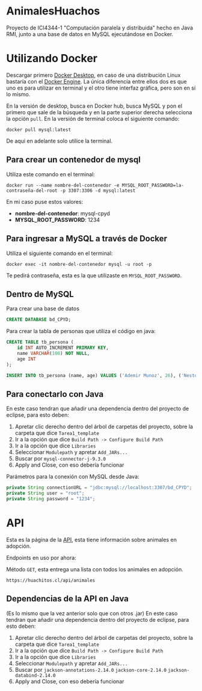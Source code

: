 # AnimalesHuachos
Proyecto de ICI4344-1 "Computación paralela y distribuida" hecho en Java RMI, junto a una base de datos en MySQL ejecutándose en Docker.

# Utilizando Docker
Descargar primero [Docker Desktop](https://www.docker.com/products/docker-desktop/), en caso de una distribución Linux bastaría con el [Docker Engine](https://docs.docker.com/engine/install/).
La única diferencia entre ellos dos es que uno es para utilizar en terminal y el otro tiene interfaz gráfica, pero son en sí lo mismo.

En la versión de desktop, busca en Docker hub, busca MySQL y pon el primero que sale de la búsqueda y en la parte superior derecha selecciona la opción ```pull```.
En la versión de terminal coloca el siguiente comando:
```shell
docker pull mysql:latest
```

De aqui en adelante solo utilice la terminal.

## Para crear un contenedor de mysql

Utiliza este comando en el terminal:
```shell
docker run --name nombre-del-contenedor -e MYSQL_ROOT_PASSWORD=la-contraseña-del-root -p 3307:3306 -d mysql:latest
```

En mi caso puse estos valores:<br>
* **nombre-del-contenedor**: mysql-cpyd <br>
* **MYSQL_ROOT_PASSWORD**: 1234

## Para ingresar a MySQL a través de Docker

Utiliza el siguiente comando en el terminal:
```shell
docker exec -it nombre-del-contenedor mysql -u root -p
```
Te pedirá contraseña, esta es la que utilizaste en ```MYSQL_ROOT_PASSWORD```.

## Dentro de MySQL

Para crear una base de datos
```sql
CREATE DATABASE bd_CPYD;
```

Para crear la tabla de personas que utiliza el código en java:
```sql
CREATE TABLE tb_persona (
    id INT AUTO_INCREMENT PRIMARY KEY,
    name VARCHAR(100) NOT NULL,
    age INT
);

INSERT INTO tb_persona (name, age) VALUES ('Ademir Munoz', 26), ('Nestor Retamal', 27);
```

## Para conectarlo con Java

En este caso tendran que añadir una dependencia dentro del proyecto de eclipse, para esto deben:

1. Apretar clic derecho dentro del árbol de carpetas del proyecto, sobre la carpeta que dice ```Tarea1_template```
2. Ir a la opción que dice ```Build Path -> Configure Build Path```
3. Ir a la opción que dice ```Libraries```
4. Seleccionar ```Modulepath``` y apretar ```Add_JARs...```
5. Buscar por ```mysql-connector-j-9.3.0```
6. Apply and Close, con eso debería funcionar

Parámetros para la conexión con MySQL desde Java:
```java
private String connectionURL = "jdbc:mysql://localhost:3307/bd_CPYD";
private String user = "root";
private String password = "1234";
```

# API
Esta es la página de la [API](https://huachitos.cl/nosotros), esta tiene información sobre animales en adopción.

Endpoints en uso por ahora:

Método ```GET```, esta entrega una lista con todos los animales en adopción.
```shell
https://huachitos.cl/api/animales
```

## Dependencias de la API en Java

(Es lo mismo que la vez anterior solo que con otros .jar)
En este caso tendran que añadir una dependencia dentro del proyecto de eclipse, para esto deben:

1. Apretar clic derecho dentro del árbol de carpetas del proyecto, sobre la carpeta que dice ```Tarea1_template```
2. Ir a la opción que dice ```Build Path -> Configure Build Path```
3. Ir a la opción que dice ```Libraries```
4. Seleccionar ```Modulepath``` y apretar ```Add_JARs...```
5. Buscar por ```jackson-annotations-2.14.0``` ```jackson-core-2.14.0``` ```jackson-databind-2.14.0```
6. Apply and Close, con eso debería funcionar
